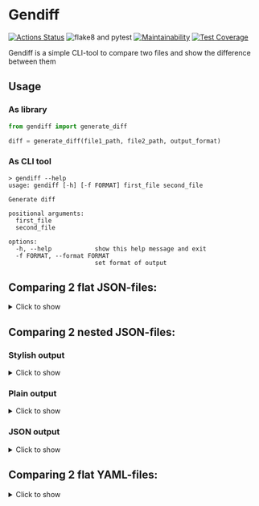 # Gendiff

[![Actions Status](https://github.com/SadLaboka/python-project-lvl2/workflows/hexlet-check/badge.svg)](https://github.com/SadLaboka/python-project-lvl2/actions)
![flake8 and pytest](https://github.com/SadLaboka/python-project-lvl2/actions/workflows/main.yml/badge.svg)
[![Maintainability](https://api.codeclimate.com/v1/badges/2f5a2e9ac051c9698f87/maintainability)](https://codeclimate.com/github/SadLaboka/python-project-lvl2/maintainability)
[![Test Coverage](https://api.codeclimate.com/v1/badges/2f5a2e9ac051c9698f87/test_coverage)](https://codeclimate.com/github/SadLaboka/python-project-lvl2/test_coverage)

Gendiff is a simple CLI-tool to compare two files and show the difference between them

## Usage

### As library

```python
from gendiff import generate_diff

diff = generate_diff(file1_path, file2_path, output_format)
```

### As CLI tool

```
> gendiff --help
usage: gendiff [-h] [-f FORMAT] first_file second_file

Generate diff

positional arguments:
  first_file
  second_file

options:
  -h, --help            show this help message and exit
  -f FORMAT, --format FORMAT
                        set format of output
```

## Comparing 2 flat JSON-files:
<details>
  <summary>Click to show</summary>
  
[![asciicast](https://github.com/SadLaboka/python-project-lvl2/blob/main/docs/json_json.svg)](https://asciinema.org/a/0DK7OpfKQzXHUQJcaac02TarZ)
</details>

## Comparing 2 nested JSON-files:
### Stylish output
<details>
  <summary>Click to show</summary>
  
[![asciicast](https://github.com/SadLaboka/python-project-lvl2/blob/main/docs/nested_json_json.svg)](https://asciinema.org/a/u3wVhAOyc4jxNC05UtK2oLtPr)
</details>

### Plain output
<details>
  <summary>Click to show</summary>
  
[![asciicast](https://github.com/SadLaboka/python-project-lvl2/blob/main/docs/nested_json_plain.svg)](https://asciinema.org/a/9qcFqiPC59XzGTwA4P6x4m8y9)
</details>

### JSON output
<details>
  <summary>Click to show</summary>
  
[![asciicast](https://github.com/SadLaboka/python-project-lvl2/blob/main/docs/nested_json_json_out.svg)](https://asciinema.org/a/O15LPhDQErgzgK8vWz9W8QYUN)
</details>

## Comparing 2 flat YAML-files:
<details>
  <summary>Click to show</summary>
  
[![asciicast](https://github.com/SadLaboka/python-project-lvl2/blob/main/docs/yaml_json.svg)](https://asciinema.org/a/TRuExyOhlyzFV23PI4H6CqYuZ)
</details>

